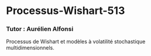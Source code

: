 # Processus-Wishart-513
### Tutor : Aurélien Alfonsi 
Processus de Wishart et modèles à volatilité stochastique multidimensionnels.
